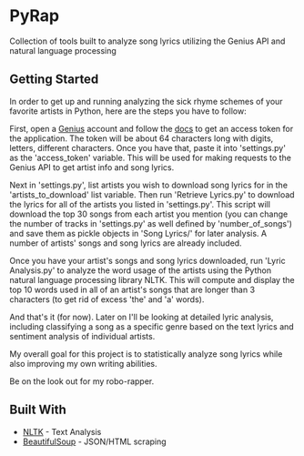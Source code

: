 # PyRap

Collection of tools built to analyze song lyrics utilizing the Genius API and natural language processing

## Getting Started

In order to get up and running analyzing the sick rhyme schemes of your favorite artists in Python, here are the steps
you have to follow:

First, open a [Genius](https://genius.com/signup) account and follow the [docs](https://docs.genius.com/) to get an
access token for the application. The token will be about 64 characters long with digits, letters, different characters.
Once you have that, paste it into 'settings.py' as the 'access_token' variable. This will be used for making requests to
the Genius API to get artist info and song lyrics.

Next in 'settings.py', list artists you wish to download song lyrics for in the 'artists_to_download' list variable. Then
run 'Retrieve Lyrics.py' to download the lyrics for all of the artists you listed in 'settings.py'. This script will
download the top 30 songs from each artist you mention (you can change the number of tracks in 'settings.py' as well defined
by 'number_of_songs') and save them as pickle objects in 'Song Lyrics/' for later analysis. A number of artists' songs and song
lyrics are already included.

Once you have your artist's songs and song lyrics downloaded, run 'Lyric Analysis.py' to analyze the word usage of the artists
using the Python natural language processing library NLTK. This will compute and display the top 10 words used in all of
an artist's songs that are longer than 3 characters (to get rid of excess 'the' and 'a' words).

And that's it (for now). Later on I'll be looking at detailed lyric analysis, including classifying a song as a specific
genre based on the text lyrics and sentiment analysis of individual artists.

My overall goal for this project is to statistically analyze song lyrics while also improving my own writing abilities.

Be on the look out for my robo-rapper.

## Built With

* [NLTK](http://www.nltk.org/) - Text Analysis
* [BeautifulSoup](https://www.crummy.com/software/BeautifulSoup/) - JSON/HTML scraping